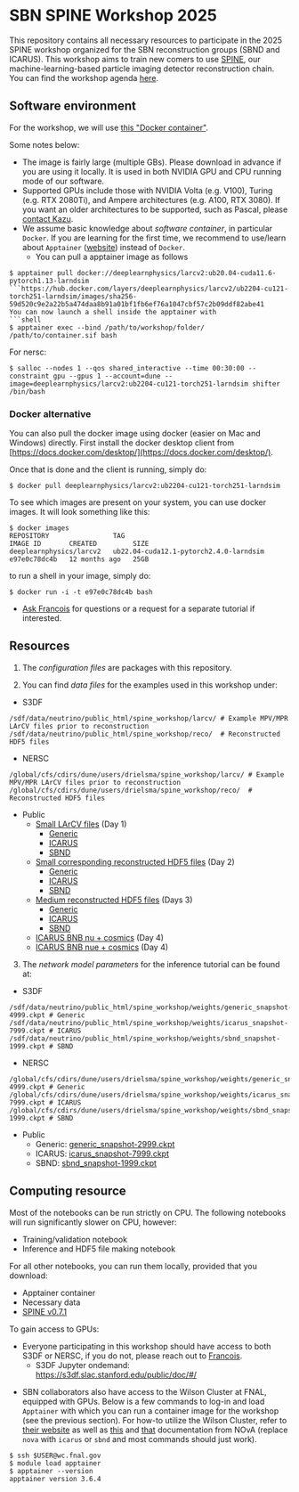 # SBN SPINE Workshop 2025

This repository contains all necessary resources to participate in the 2025 SPINE workshop organized for the SBN reconstruction groups (SBND and ICARUS). This workshop aims to train new comers to use [SPINE](https://github.com/DeepLearnPhysics/spine), our machine-learning-based particle imaging detector reconstruction chain. You can find the workshop agenda [here](https://indico.nevis.columbia.edu/event/11/timetable/#20250929).

## Software environment

For the workshop, we will use [this "Docker container"](https://hub.docker.com/layers/deeplearnphysics/larcv2/ub2204-cu121-torch251-larndsim/images/sha256-59d520c9e2a22b5a474daa8b91a01bf1fb6ef76a1047cbf57c2b09ddf82abe41).

Some notes below:

* The image is fairly large (multiple GBs). Please download in advance if you are using it locally. It is used in both NVIDIA GPU and CPU running mode of our software.
* Supported GPUs include those with NVIDIA Volta (e.g. V100), Turing (e.g. RTX 2080Ti), and Ampere architectures (e.g. A100, RTX 3080). If you want an older architectures to be supported, such as Pascal, please [contact Kazu](mailto:kterao@slac.stanford.edu).
* We assume basic knowledge about _software container_, in particular `Docker`. If you are learning for the first time, we recommend to use/learn about `Apptainer` ([website](https://apptainer.org/docs/user/latest/)) instead of `Docker`.
    * You can pull a apptainer image as follows
```shell
$ apptainer pull docker://deeplearnphysics/larcv2:ub20.04-cuda11.6-pytorch1.13-larndsim
```https://hub.docker.com/layers/deeplearnphysics/larcv2/ub2204-cu121-torch251-larndsim/images/sha256-59d520c9e2a22b5a474daa8b91a01bf1fb6ef76a1047cbf57c2b09ddf82abe41
You can now launch a shell inside the apptainer with
```shell
$ apptainer exec --bind /path/to/workshop/folder/ /path/to/container.sif bash
```
For nersc:
```shell
$ salloc --nodes 1 --qos shared_interactive --time 00:30:00 --constraint gpu --gpus 1 --account=dune --image=deeplearnphysics/larcv2:ub2204-cu121-torch251-larndsim shifter /bin/bash
```
### Docker alternative

You can also pull the docker image using docker (easier on Mac and Windows) directly. First install the docker desktop client from [https://docs.docker.com/desktop/](https://docs.docker.com/desktop/).

Once that is done and the client is running, simply do:
```shell
$ docker pull deeplearnphysics/larcv2:ub2204-cu121-torch251-larndsim
```
To see which images are present on your system, you can use docker images. It will look something like this:
```shell
$ docker images
REPOSITORY                TAG                                      IMAGE ID       CREATED         SIZE
deeplearnphysics/larcv2   ub22.04-cuda12.1-pytorch2.4.0-larndsim   e97e0c78dc4b   12 months ago   25GB
```
to run a shell in your image, simply do:
```shell
$ docker run -i -t e97e0c78dc4b bash
```

* [Ask Francois](mailto:drielsma@slac.stanford.edu) for questions or a request for a separate tutorial if interested.

## Resources

1. The *configuration files* are packages with this repository.

2. You can find *data files* for the examples used in this workshop under:
- S3DF
```shell
/sdf/data/neutrino/public_html/spine_workshop/larcv/ # Example MPV/MPR LArCV files prior to reconstruction
/sdf/data/neutrino/public_html/spine_workshop/reco/  # Reconstructed HDF5 files
```
- NERSC
```shell
/global/cfs/cdirs/dune/users/drielsma/spine_workshop/larcv/ # Example MPV/MPR LArCV files prior to reconstruction
/global/cfs/cdirs/dune/users/drielsma/spine_workshop/reco/  # Reconstructed HDF5 files
```
- Public
  - [Small LArCV files](https://s3df.slac.stanford.edu/data/neutrino/spine_workshop/larcv/) (Day 1)
    - [Generic](https://s3df.slac.stanford.edu/data/neutrino/spine_workshop/larcv/generic_small.root)
    - [ICARUS](https://s3df.slac.stanford.edu/data/neutrino/spine_workshop/larcv/icarus_small.root)
    - [SBND](https://s3df.slac.stanford.edu/data/neutrino/spine_workshop/larcv/sbnd_small.root)
  - [Small corresponding reconstructed HDF5 files](https://s3df.slac.stanford.edu/data/neutrino/spine_workshop/reco/) (Day 2)
    - [Generic](https://s3df.slac.stanford.edu/data/neutrino/spine_workshop/reco/generic_small_spine.h5)
    - [ICARUS](https://s3df.slac.stanford.edu/data/neutrino/spine_workshop/reco/icarus_small_spine.h5)
    - [SBND](https://s3df.slac.stanford.edu/data/neutrino/spine_workshop/reco/sbnd_small_spine.h5)
  - [Medium reconstructed HDF5 files](https://s3df.slac.stanford.edu/data/neutrino/spine_workshop/reco/) (Days 3)
    - [Generic](https://s3df.slac.stanford.edu/data/neutrino/spine_workshop/reco/generic_medium_spine.h5)
    - [ICARUS](https://s3df.slac.stanford.edu/data/neutrino/spine_workshop/reco/icarus_medium_spine.h5)
    - [SBND](https://s3df.slac.stanford.edu/data/neutrino/spine_workshop/reco/sbnd_medium_spine.h5)
  - [ICARUS BNB nu + cosmics](https://s3df.slac.stanford.edu/data/neutrino/spine_workshop/reco/icarus_bnb_corsika_small_spine.h5) (Day 4)
  - [ICARUS BNB nue + cosmics](https://s3df.slac.stanford.edu/data/neutrino/spine_workshop/reco/icarus_bnb_nue_corsika_small_spine.h5) (Day 4)

3. The *network model parameters* for the inference tutorial can be found at:
- S3DF
```shell
/sdf/data/neutrino/public_html/spine_workshop/weights/generic_snapshot-4999.ckpt # Generic
/sdf/data/neutrino/public_html/spine_workshop/weights/icarus_snapshot-7999.ckpt # ICARUS
/sdf/data/neutrino/public_html/spine_workshop/weights/sbnd_snapshot-1999.ckpt # SBND
```
- NERSC
```shell
/global/cfs/cdirs/dune/users/drielsma/spine_workshop/weights/generic_snapshot-4999.ckpt # Generic
/global/cfs/cdirs/dune/users/drielsma/spine_workshop/weights/icarus_snapshot-7999.ckpt # ICARUS
/global/cfs/cdirs/dune/users/drielsma/spine_workshop/weights/sbnd_snapshot-1999.ckpt # SBND
```
- Public
  - Generic: [generic_snapshot-2999.ckpt](https://s3df.slac.stanford.edu/data/neutrino/spine_workshop/weights/generic_snapshot-4999.ckpt)
  - ICARUS: [icarus_snapshot-7999.ckpt](https://s3df.slac.stanford.edu/data/neutrino/spine_workshop/weights/icarus_snapshot-7999.ckpt)
  - SBND: [sbnd_snapshot-1999.ckpt](https://s3df.slac.stanford.edu/data/neutrino/spine_workshop/weights/sbnd_snapshot-1999.ckpt)

## Computing resource
Most of the notebooks can be run strictly on CPU. The following notebooks will run significantly slower on CPU, however:
- Training/validation notebook
- Inference and HDF5 file making notebook

For all other notebooks, you can run them locally, provided that you download:
- Apptainer container
- Necessary data
- [SPINE v0.7.1](https://github.com/DeepLearnPhysics/spine)

To gain access to GPUs:
- Everyone participating in this workshop should have access to both S3DF or NERSC, if you do not, please reach out to [Francois](mailto:drielsma@slac.stanford.edu).
  - S3DF Jupyter ondemand: https://s3df.slac.stanford.edu/public/doc/#/

* SBN collaborators also have access to the Wilson Cluster at FNAL, equipped with GPUs. Below is a few commands to log-in and load `Apptainer` with which you can run a container image for the workshop (see the previous section). For how-to utilize the Wilson Cluster, refer to [their website](https://computing.fnal.gov/wilsoncluster/slurm-job-scheduler/) as well as [this](https://cdcvs.fnal.gov/redmine/projects/nova_reconstruction/wiki/The_Wilson_Cluster) and [that](https://cdcvs.fnal.gov/redmine/projects/nova_reconstruction/wiki/Step-by-step_guide_to_running_on_the_WC) documentation from NOvA (replace `nova` with `icarus` or `sbnd` and most commands should just work).

```shell
$ ssh $USER@wc.fnal.gov
$ module load apptainer
$ apptainer --version
apptainer version 3.6.4
```
